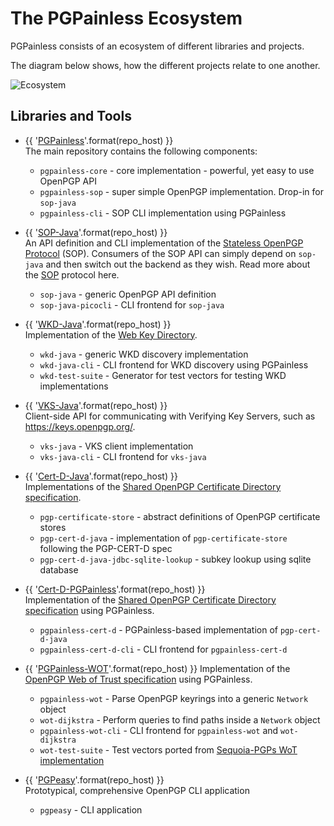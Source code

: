 # The PGPainless Ecosystem

PGPainless consists of an ecosystem of different libraries and projects.

The diagram below shows, how the different projects relate to one another.

![Ecosystem](ecosystem_dia.*)
<!--
```{include} ecosystem_dia.md
```
-->

## Libraries and Tools

* {{ '[PGPainless](https://{}/pgpainless/pgpainless)'.format(repo_host) }}  
  The main repository contains the following components:
    * `pgpainless-core` - core implementation - powerful, yet easy to use OpenPGP API
    * `pgpainless-sop` - super simple OpenPGP implementation. Drop-in for `sop-java`
    * `pgpainless-cli` - SOP CLI implementation using PGPainless

* {{ '[SOP-Java](https://{}/pgpainless/sop-java)'.format(repo_host) }}  
  An API definition and CLI implementation of the [Stateless OpenPGP Protocol](https://datatracker.ietf.org/doc/draft-dkg-openpgp-stateless-cli/) (SOP).
  Consumers of the SOP API can simply depend on `sop-java` and then switch out the backend as they wish.
  Read more about the [SOP](sop) protocol here.
    * `sop-java` - generic OpenPGP API definition
    * `sop-java-picocli` - CLI frontend for `sop-java`

* {{ '[WKD-Java](https://{}/pgpainless/wkd-java)'.format(repo_host) }}  
  Implementation of the [Web Key Directory](https://www.ietf.org/archive/id/draft-koch-openpgp-webkey-service-13.html).
    * `wkd-java` - generic WKD discovery implementation
    * `wkd-java-cli` - CLI frontend for WKD discovery using PGPainless
    * `wkd-test-suite` - Generator for test vectors for testing WKD implementations

* {{ '[VKS-Java](https://{}/pgpainless/vks-java)'.format(repo_host) }}  
  Client-side API for communicating with Verifying Key Servers, such as https://keys.openpgp.org/.
    * `vks-java` - VKS client implementation
    * `vks-java-cli` - CLI frontend for `vks-java`

* {{ '[Cert-D-Java](https://{}/pgpainless/cert-d-java)'.format(repo_host) }}  
  Implementations of the [Shared OpenPGP Certificate Directory specification](https://sequoia-pgp.gitlab.io/pgp-cert-d/).
    * `pgp-certificate-store` - abstract definitions of OpenPGP certificate stores
    * `pgp-cert-d-java` - implementation of `pgp-certificate-store` following the PGP-CERT-D spec
    * `pgp-cert-d-java-jdbc-sqlite-lookup` - subkey lookup using sqlite database

* {{ '[Cert-D-PGPainless](https://{}/pgpainless/cert-d-pgpainless)'.format(repo_host) }}  
  Implementation of the [Shared OpenPGP Certificate Directory specification](https://sequoia-pgp.gitlab.io/pgp-cert-d/) using PGPainless.
    * `pgpainless-cert-d` - PGPainless-based implementation of `pgp-cert-d-java`
    * `pgpainless-cert-d-cli` - CLI frontend for `pgpainless-cert-d`

* {{ '[PGPainless-WOT](https://{}/pgpainless/pgpainless-wot)'.format(repo_host) }}
  Implementation of the [OpenPGP Web of Trust specification](https://sequoia-pgp.gitlab.io/sequoia-wot/) using PGPainless.
    * `pgpainless-wot` - Parse OpenPGP keyrings into a generic `Network` object
    * `wot-dijkstra` - Perform queries to find paths inside a `Network` object
    * `pgpainless-wot-cli` - CLI frontend for `pgpainless-wot` and `wot-dijkstra`
    * `wot-test-suite` - Test vectors ported from [Sequoia-PGPs WoT implementation](https://gitlab.com/sequoia-pgp/sequoia-wot/-/tree/main/tests/data)

* {{ '[PGPeasy](https://{}/pgpainless/pgpeasy)'.format(repo_host) }}  
  Prototypical, comprehensive OpenPGP CLI application
  * `pgpeasy` - CLI application